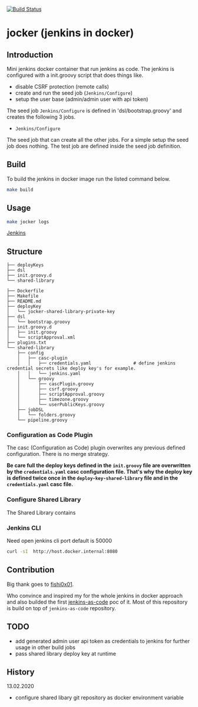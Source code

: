 [![Build Status](https://travis-ci.com/fr123k/jocker.svg?branch=master)](https://travis-ci.com/fr123k/jocker)

# jocker (jenkins in docker)

## Introduction

Mini jenkins docker container that run jenkins as code. The jenkins is configured with
a init.groovy script that does things like.

* disable CSRF protection (remote calls)
* create and run the seed job (`Jenkins/Configure`)
* setup the user base (admin/admin user with api token)

The seed job `Jenkins/Configure` is defined in 'dsl/bootstrap.groovy' and creates the
following 3 jobs.

* `Jenkins/Configure`

The seed job that can create all the other jobs. For a simple setup the seed job does nothing. The test job are defined inside the seed job definition.

## Build

To build the jenkins in docker image run the listed command below.

```bash
make build
```

## Usage

```bash
make jocker logs
```
[Jenkins](http://localhost:8080/)

## Structure

```
├── deployKeys
├── dsl
├── init.groovy.d
└── shared-library
```
```
├── Dockerfile
├── Makefile
├── README.md
├── deployKey
│   └── jocker-shared-library-private-key
├── dsl
│   └── bootstrap.groovy
├── init.groovy.d
│   ├── init.groovy
│   └── scriptApproval.xml
├── plugins.txt
└── shared-library
    ├── config
    │   ├── casc-plugin
    │   │   ├── credentials.yaml                # define jenkins credential secrets like deploy key's for example.
    │   │   └── jenkins.yaml
    │   └── groovy
    │       ├── cascPlugin.groovy
    │       ├── csrf.groovy
    │       ├── scriptApproval.groovy
    │       ├── timezone.groovy
    │       └── userPublicKeys.groovy
    ├── jobDSL
    │   └── folders.groovy
    └── pipeline.groovy
```

### Configuration as Code Plugin

The casc (Configuration as Code) plugin overwrites any previous defined configuration. There is no merge strategy.

**Be care full the deploy keys defined in the `init.groovy` file are overwritten by the `credentials.yaml` casc configuration file. That's why the deploy key is defined twice once in the `deploy-key-shared-library` file and in the `credentials.yaml` casc file.**

### Configure Shared Library

The Shared Library contains

### Jenkins CLI

Need open jenkins cli port default is 50000
```bash
curl -sI  http://host.docker.internal:8080
```

## Contribution

Big thank goes to [fishi0x01](https://github.com/fishi0x01).

Who convince and inspired my for the whole jenkins in docker approach and also
builded the first [jenkins-as-code](https://github.com/devtail/jenkins-as-code) poc of it. Most of this repository is build on top of `jenkins-as-code` repository.

## TODO

* add generated admin user api token as credentials to jenkins for further usage in other build jobs
* pass shared library deploy key at runtime

## History

13.02.2020
* configure shared libary git repository as docker environment variable
